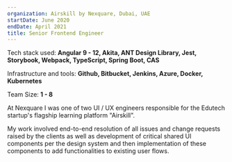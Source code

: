 ```yaml
---
organization: Airskill by Nexquare, Dubai, UAE
startDate: June 2020
endDate: April 2021
title: Senior Frontend Engineer
---
```


Tech stack used: 
**Angular 9 - 12, Akita, ANT Design Library, Jest, Storybook, Webpack, TypeScript, Spring Boot, CAS**

Infrastructure and tools: 
**Github, Bitbucket, Jenkins, Azure, Docker, Kubernetes**

Team Size: 
**1 - 8**

At Nexquare I was one of two UI / UX engineers responsible for the Edutech startup's flagship learning platform "Airskill".

My work involved end-to-end resolution of all issues and change requests raised by the clients as well as development of critical shared UI components per the design system and then implementation of these components to add functionalities to existing user flows.